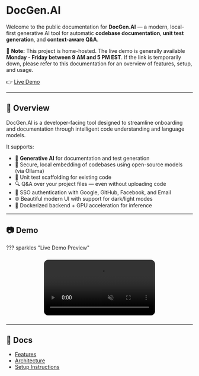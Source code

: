 # DocGen.AI

Welcome to the public documentation for **DocGen.AI** — a modern, local-first generative AI tool for automatic **codebase documentation**, **unit test generation**, and **context-aware Q&A**.

📌 **Note:** This project is home-hosted. The live demo is generally available **Monday - Friday between 9 AM and 5 PM EST**. If the link is temporarily down, please refer to this documentation for an overview of features, setup, and usage.

👉 [Live Demo](https://docgenai.duckdns.org/login)
<span id="app-status-indicator" style="margin-left: 10px; font-weight: bold;"></span>

---

## 📌 Overview

DocGen.AI is a developer-facing tool designed to streamline onboarding and documentation through intelligent code understanding and language models.

It supports:

- 🧠 **Generative AI** for documentation and test generation
- 📂 Secure, local embedding of codebases using open-source models (via Ollama)
- 🧪 Unit test scaffolding for existing code
- 🔍 Q&A over your project files — even without uploading code
- 🔐 SSO authentication with Google, GitHub, Facebook, and Email
- 🌐 Beautiful modern UI with support for dark/light modes
- 🧱 Dockerized backend + GPU acceleration for inference

---

## 📷 Demo

??? sparkles "Live Demo Preview"
    <div style="display: flex; justify-content: center; margin: 1.5rem 0;">
        <video 
            src="media/mp4/docgen_demo.mp4" 
            autoplay 
            muted 
            playsinline 
            loop 
            style="max-width: 100%; border-radius: 12px;">
        </video>
    </div>

---

## 📁 Docs

- [Features](features.md)
- [Architecture](architecture.md)
- [Setup Instructions](setup.md)
